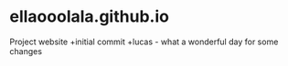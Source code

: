 # ellaooolala.github.io
Project website
+initial commit
+lucas - what a wonderful day for some changes

